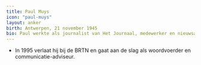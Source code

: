 ```yaml
---
title: Paul Muys
icon: "paul-muys"
layout: anker
birth: Antwerpen, 21 november 1945
bio: Paul werkte als journalist van Het Journaal, medewerker en nieuwsanker van Panorama en redactiesecretaris. Vanaf 1985 wordt hij - samen met William Van Laeken - het vaste gezicht van Panorama.
---
```


* In 1995 verlaat hij bij de BRTN en gaat aan de slag als woordvoerder en communicatie-adviseur.
